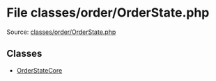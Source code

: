 File classes/order/OrderState.php
=========

Source: [classes/order/OrderState.php](https://github.com/PrestaShop/PrestaShop/blob/1.6.1.1/classes/order/OrderState.php)


Classes
-------

* [OrderStateCore](class.OrderStateCore.md)

